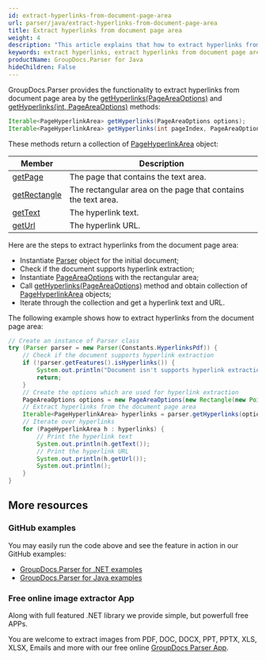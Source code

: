 ```yaml
---
id: extract-hyperlinks-from-document-page-area
url: parser/java/extract-hyperlinks-from-document-page-area
title: Extract hyperlinks from document page area
weight: 4
description: "This article explains that how to extract hyperlinks from document page area."
keywords: extract hyperlinks, extract hyperlinks from document page area
productName: GroupDocs.Parser for Java
hideChildren: False
---
```


GroupDocs.Parser provides the functionality to extract hyperlinks from document page area by the [getHyperlinks(PageAreaOptions)](https://apireference.groupdocs.com/parser/java/com.groupdocs.parser/Parser#getHyperlinks(com.groupdocs.parser.options.PageAreaOptions)) and [getHyperlinks(int, PageAreaOptions)](https://apireference.groupdocs.com/parser/java/com.groupdocs.parser/Parser#getHyperlinks(int,%20com.groupdocs.parser.options.PageAreaOptions)) methods:

```java
Iterable<PageHyperlinkArea> getHyperlinks(PageAreaOptions options);
Iterable<PageHyperlinkArea> getHyperlinks(int pageIndex, PageAreaOptions options);
```

These methods return a collection of [PageHyperlinkArea](https://apireference.groupdocs.com/parser/java/com.groupdocs.parser.data/PageHyperlinkArea) object:

| Member | Description |
| --- | --- |
| [getPage](https://apireference.groupdocs.com/parser/java/com.groupdocs.parser.data/PageArea#getPage()) | The page that contains the text area. |
| [getRectangle](https://apireference.groupdocs.com/parser/java/com.groupdocs.parser.data/PageArea#getRectangle()) | The rectangular area on the page that contains the text area. |
| [getText](https://apireference.groupdocs.com/parser/java/com.groupdocs.parser.data/PageHyperlinkArea#getText()) | The hyperlink text. |
| [getUrl](https://apireference.groupdocs.com/parser/java/com.groupdocs.parser.data/PageHyperlinkArea#getUrl()) | The hyperlink URL. |

Here are the steps to extract hyperlinks from the document page area:

* Instantiate [Parser](https://apireference.groupdocs.com/java/parser/com.groupdocs.parser/Parser) object for the initial document;
* Check if the document supports hyperlink extraction;
* Instantiate [PageAreaOptions](https://apireference.groupdocs.com/parser/java/com.groupdocs.parser.options/PageAreaOptions) with the rectangular area;
* Call [getHyperlinks(PageAreaOptions)](https://apireference.groupdocs.com/parser/java/com.groupdocs.parser/Parser#getHyperlinks(com.groupdocs.parser.options.PageAreaOptions)) method and obtain collection of [PageHyperlinkArea](https://apireference.groupdocs.com/parser/java/com.groupdocs.parser.data/PageHyperlinkArea) objects;
* Iterate through the collection and get a hyperlink text and URL.

The following example shows how to extract hyperlinks from the document page area:

```java
// Create an instance of Parser class
try (Parser parser = new Parser(Constants.HyperlinksPdf)) {
    // Check if the document supports hyperlink extraction
    if (!parser.getFeatures().isHyperlinks()) {
        System.out.println("Document isn't supports hyperlink extraction.");
        return;
    }
    // Create the options which are used for hyperlink extraction
    PageAreaOptions options = new PageAreaOptions(new Rectangle(new Point(380, 90), new Size(150, 50)));
    // Extract hyperlinks from the document page area
    Iterable<PageHyperlinkArea> hyperlinks = parser.getHyperlinks(options);
    // Iterate over hyperlinks
    for (PageHyperlinkArea h : hyperlinks) {
        // Print the hyperlink text
        System.out.println(h.getText());
        // Print the hyperlink URL
        System.out.println(h.getUrl());
        System.out.println();
    }
}
```

## More resources

### GitHub examples

You may easily run the code above and see the feature in action in our GitHub examples:

- [GroupDocs.Parser for .NET examples](https://github.com/groupdocs-parser/GroupDocs.Parser-for-.NET)
- [GroupDocs.Parser for Java examples](https://github.com/groupdocs-parser/GroupDocs.Parser-for-Java)

### Free online image extractor App

Along with full featured .NET library we provide simple, but powerfull free APPs.

You are welcome to extract images from PDF, DOC, DOCX, PPT, PPTX, XLS, XLSX, Emails and more with our free online [GroupDocs Parser App](https://products.groupdocs.app/parser).